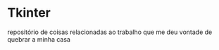 # Tkinter
 repositório de coisas relacionadas ao trabalho que me deu vontade de quebrar a minha casa

